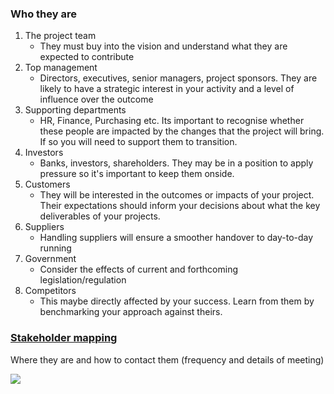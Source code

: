       
### Who they are       
      
1. The project team       
	- They must buy into the vision and understand what they are expected to contribute      
2. Top management      
	- Directors, executives, senior managers, project sponsors. They are likely to have a strategic interest in your activity and a level of influence over the outcome      
3. Supporting departments       
	- HR, Finance, Purchasing etc. Its important to recognise whether these people are impacted by the changes that the project will bring. If so you will need to support them to transition.      
4. Investors       
	- Banks, investors, shareholders. They may be in a position to apply pressure so it's important to keep them onside.       
5. Customers       
	- They will be interested in the outcomes or impacts of your project. Their expectations should inform your decisions about what the key deliverables of your projects.       
6. Suppliers       
	- Handling suppliers will ensure a smoother handover to day-to-day running      
7. Government      
	- Consider the effects of current and forthcoming legislation/regulation      
8. Competitors      
	- This maybe directly affected by your success. Learn from them by benchmarking your approach against theirs.      
      
### [Stakeholder mapping](obsidian://open?vault=Personal_Note_Library&file=Management%2Fform%2FStake%20holder%20mapping%20tool.xlsx)      
Where they are and how to contact them (frequency and details of meeting)      
      
![](../image/Aspose.Words.5364a901-92ab-4f1a-a312-4393b804b23f.001.png)      
